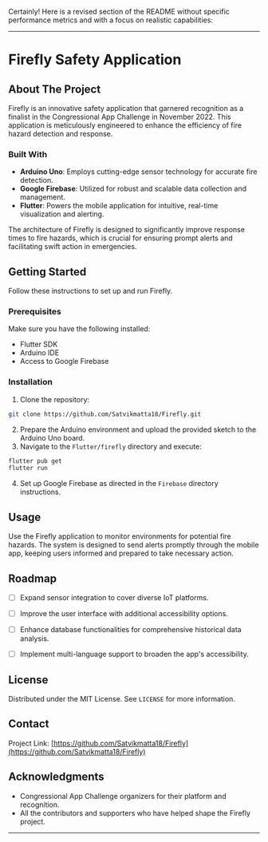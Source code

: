 Certainly! Here is a revised section of the README without specific performance metrics and with a focus on realistic capabilities:

---

# Firefly Safety Application

## About The Project

Firefly is an innovative safety application that garnered recognition as a finalist in the Congressional App Challenge in November 2022. This application is meticulously engineered to enhance the efficiency of fire hazard detection and response.

### Built With

- **Arduino Uno**: Employs cutting-edge sensor technology for accurate fire detection.
- **Google Firebase**: Utilized for robust and scalable data collection and management.
- **Flutter**: Powers the mobile application for intuitive, real-time visualization and alerting.

The architecture of Firefly is designed to significantly improve response times to fire hazards, which is crucial for ensuring prompt alerts and facilitating swift action in emergencies.

## Getting Started

Follow these instructions to set up and run Firefly.

### Prerequisites

Make sure you have the following installed:
- Flutter SDK
- Arduino IDE
- Access to Google Firebase

### Installation

1. Clone the repository:
```sh
git clone https://github.com/Satvikmatta18/Firefly.git
```
2. Prepare the Arduino environment and upload the provided sketch to the Arduino Uno board.
3. Navigate to the `Flutter/firefly` directory and execute:
```sh
flutter pub get
flutter run
```
4. Set up Google Firebase as directed in the `Firebase` directory instructions.

## Usage

Use the Firefly application to monitor environments for potential fire hazards. The system is designed to send alerts promptly through the mobile app, keeping users informed and prepared to take necessary action.

## Roadmap

- [ ] Expand sensor integration to cover diverse IoT platforms.
- [ ] Improve the user interface with additional accessibility options.
- [ ] Enhance database functionalities for comprehensive historical data analysis.
- [ ] Implement multi-language support to broaden the app's accessibility.


## License

Distributed under the MIT License. See `LICENSE` for more information.

## Contact

Project Link: [https://github.com/Satvikmatta18/Firefly](https://github.com/Satvikmatta18/Firefly)

## Acknowledgments

- Congressional App Challenge organizers for their platform and recognition.
- All the contributors and supporters who have helped shape the Firefly project.

---

